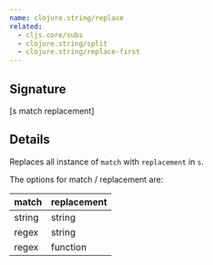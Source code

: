 ```yaml
---
name: clojure.string/replace
related:
  - cljs.core/subs
  - clojure.string/split
  - clojure.string/replace-first
---
```


## Signature
[s match replacement]


## Details

Replaces all instance of `match` with `replacement` in `s`.

The options for match / replacement are:

| match  | replacement |
|--------|-------------|
| string | string      |
| regex  | string      |
| regex  | function    |
